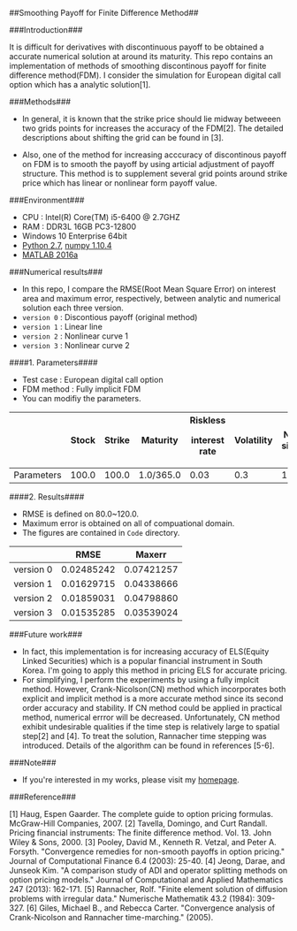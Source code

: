 ##Smoothing Payoff for Finite Difference Method##

###Introduction###

It is difficult for derivatives with discontinuous payoff to be obtained a accurate numerical solution at around its maturity. This repo contains an implementation of methods of smoothing discontinous payoff for finite difference method(FDM). I consider the simulation for European digital call option which has a analytic solution\[1\]. 

###Methods###

- In general, it is known that the strike price should lie midway betweeen two grids points for increases the accuracy of the FDM[2]. The detailed descriptions about shifting the grid can be found in [3].

- Also, one of the method for increasing acccuracy of discontinous payoff on FDM is to smooth the payoff by using articial adjustment of payoff structure. This method is to supplement several grid points around strike price which has linear or nonlinear form payoff value.


###Environment###

- CPU : Intel(R) Core(TM) i5-6400 @ 2.7GHZ
- RAM : DDR3L 16GB PC3-12800
- Windows 10 Enterprise 64bit
- [Python 2.7](https://www.python.org/), [numpy 1.10.4](http://www.numpy.org/)
- [MATLAB 2016a](www.mathworks.com/products/matlab/)



###Numerical results###
- In this repo, I compare the RMSE(Root Mean Square Error) on interest area and maximum error, respectively, between analytic and numerical solution each three version.
- `version 0` : Discontious payoff (original method)
- `version 1` : Linear line
- `version 2` : Nonlinear curve 1
- `version 3` : Nonlinear curve 2

####1. Parameters####
- Test case : European digital call option
- FDM method : Fully implicit FDM
- You can modifiy the parameters.

|            | Stock | Strike | Maturity  | Riskless  <p>interest rate</p> | Volatility | Number of simulations | Cash  |
|------------|-------|--------|-----------|-------------------------|------------|-----------------------|-------|
| Parameters | 100.0 | 100.0  | 1.0/365.0 | 0.03                    | 0.3        | 10, 10, 10            | 100.0 |

####2. Results####
- RMSE is defined on 80.0~120.0.
- Maximum error is obtained on all of compuational domain.
- The figures are contained in `Code` directory.

|           | RMSE       | Maxerr     |
|-----------|------------|------------|
| version 0 | 0.02485242 | 0.07421257 |
| version 1 | 0.01629715 | 0.04338666 |
| version 2 | 0.01859031 | 0.04798860 |
| version 3 | 0.01535285 | 0.03539024 |


###Future work###
- In fact, this implementation is for increasing accuracy of ELS(Equity Linked Securities) which is a popular financial instrument in South Korea. I'm going to apply this method in pricing ELS for accurate pricing.
- For simplifying, I perform the experiments by using a fully implcit method. However, Crank-Nicolson(CN) method which incorporates both explicit and implicit method is a more accurate method since its second order accuracy and stability. If CN method could be applied in practical method, numerical errror will be decreased. Unfortunately, CN method exhibit undesirable qualities if the time step is relatively large to spatial step[2] and [4]. To treat the solution, Rannacher time stepping was introduced. Details of the algorithm can be found in references [5-6].


###Note###
- If you're interested in my works, please visit my [homepage](https://sites.google.com/site/yoomh1989/).

###Reference###

\[1\] Haug, Espen Gaarder. The complete guide to option pricing formulas. McGraw-Hill Companies, 2007.
\[2\] Tavella, Domingo, and Curt Randall. Pricing financial instruments: The finite difference method. Vol. 13. John Wiley & Sons, 2000.
\[3\] Pooley, David M., Kenneth R. Vetzal, and Peter A. Forsyth. "Convergence remedies for non-smooth payoffs in option pricing." Journal of Computational Finance 6.4 (2003): 25-40.
\[4\] Jeong, Darae, and Junseok Kim. "A comparison study of ADI and operator splitting methods on option pricing models." Journal of Computational and Applied Mathematics 247 (2013): 162-171.
\[5\] Rannacher, Rolf. "Finite element solution of diffusion problems with irregular data." Numerische Mathematik 43.2 (1984): 309-327.
\[6\] Giles, Michael B., and Rebecca Carter. "Convergence analysis of Crank-Nicolson and Rannacher time-marching." (2005).